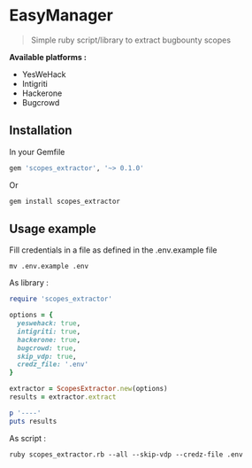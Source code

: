 # EasyManager

> Simple ruby script/library to extract bugbounty scopes

**Available platforms :**
* YesWeHack
* Intigriti
* Hackerone
* Bugcrowd

## Installation

In your Gemfile
```ruby
gem 'scopes_extractor', '~> 0.1.0'
```

Or
```bash
gem install scopes_extractor
```

## Usage example
Fill credentials in a file as defined in the .env.example file
```
mv .env.example .env
```

As library :
```ruby
require 'scopes_extractor'

options = {
  yeswehack: true,
  intigriti: true,
  hackerone: true,
  bugcrowd: true,
  skip_vdp: true,
  credz_file: '.env'
}

extractor = ScopesExtractor.new(options)
results = extractor.extract

p '----'
puts results
```

As script :

```
ruby scopes_extractor.rb --all --skip-vdp --credz-file .env
```
